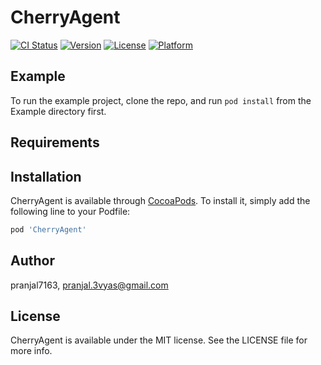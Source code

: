 # CherryAgent

[![CI Status](https://img.shields.io/travis/pranjal7163/CherryAgent.svg?style=flat)](https://travis-ci.org/pranjal7163/CherryAgent)
[![Version](https://img.shields.io/cocoapods/v/CherryAgent.svg?style=flat)](https://cocoapods.org/pods/CherryAgent)
[![License](https://img.shields.io/cocoapods/l/CherryAgent.svg?style=flat)](https://cocoapods.org/pods/CherryAgent)
[![Platform](https://img.shields.io/cocoapods/p/CherryAgent.svg?style=flat)](https://cocoapods.org/pods/CherryAgent)

## Example

To run the example project, clone the repo, and run `pod install` from the Example directory first.

## Requirements

## Installation

CherryAgent is available through [CocoaPods](https://cocoapods.org). To install
it, simply add the following line to your Podfile:

```ruby
pod 'CherryAgent'
```

## Author

pranjal7163, pranjal.3vyas@gmail.com

## License

CherryAgent is available under the MIT license. See the LICENSE file for more info.
